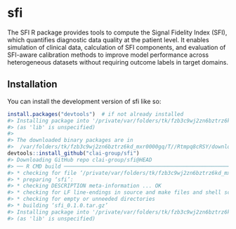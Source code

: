 
<!-- README.md is generated from README.Rmd. Please edit that file -->

# sfi

<!-- badges: start -->
<!-- badges: end -->

The SFI R package provides tools to compute the Signal Fidelity Index
(SFI), which quantifies diagnostic data quality at the patient level. It
enables simulation of clinical data, calculation of SFI components, and
evaluation of SFI-aware calibration methods to improve model performance
across heterogeneous datasets without requiring outcome labels in target
domains.

## Installation

You can install the development version of sfi like so:

``` r
install.packages("devtools")  # if not already installed
#> Installing package into '/private/var/folders/tk/fzb3c9wj2zn6bztrz6kd_mxr0000gq/T/RtmpQDdxOg/temp_libpath227e2cc6acaa'
#> (as 'lib' is unspecified)
#> 
#> The downloaded binary packages are in
#>  /var/folders/tk/fzb3c9wj2zn6bztrz6kd_mxr0000gq/T//Rtmpq8cRSY/downloaded_packages
devtools::install_github("clai-group/sfi")
#> Downloading GitHub repo clai-group/sfi@HEAD
#> ── R CMD build ─────────────────────────────────────────────────────────────────
#> * checking for file ‘/private/var/folders/tk/fzb3c9wj2zn6bztrz6kd_mxr0000gq/T/Rtmpq8cRSY/remotes28691268517/clai-group-SFI-a3ba8ed/DESCRIPTION’ ... OK
#> * preparing ‘sfi’:
#> * checking DESCRIPTION meta-information ... OK
#> * checking for LF line-endings in source and make files and shell scripts
#> * checking for empty or unneeded directories
#> * building ‘sfi_0.1.0.tar.gz’
#> Installing package into '/private/var/folders/tk/fzb3c9wj2zn6bztrz6kd_mxr0000gq/T/RtmpQDdxOg/temp_libpath227e2cc6acaa'
#> (as 'lib' is unspecified)
```
